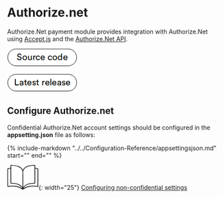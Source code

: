 # Authorize.net

Authorize.Net payment module provides integration with Authorize.Net using [Accept.js](https://developer.authorize.net/api/reference/features/acceptjs.html) and the [Authorize.Net API](http://developer.authorize.net/api).

[![Source code](media/source_code.png)](https://github.com/VirtoCommerce/vc-module-authorize-net)

[![Latest release](media/latest_release.png)](https://github.com/VirtoCommerce/vc-module-authorize-net/releases)

## Configure Authorize.net

Confidential Authorize.Net account settings should be configured in the **appsetting.json** file as follows:

{%
   include-markdown "../../Configuration-Reference/appsettingsjson.md"
   start="<!--authorize-net-start-->"
   end="<!--authorize-net-end-->"
%}

![Readmore](media/readmore.png){: width="25"} [Configuring non-confidential settings](../../../../user-guide/authorize-net/manage-authorize-net-module#configure-settings)
